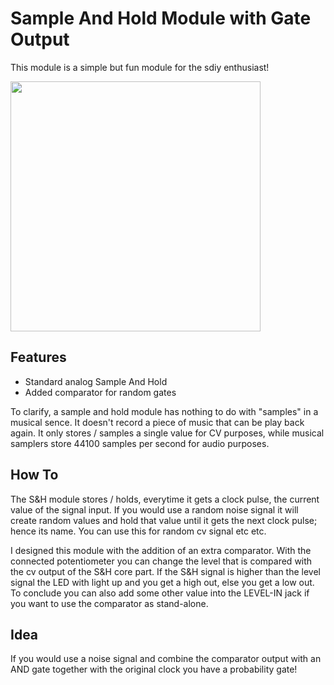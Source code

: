 # Sample And Hold Module with Gate Output

This module is a simple but fun module for the sdiy enthusiast!

<img src="https://raw.githubusercontent.com/PierreIsCoding/sdiy/main/Sample_And_Hold/images/20210829_091957.jpg" width="400" />

## Features
* Standard analog Sample And Hold
* Added comparator for random gates

To clarify, a sample and hold module has nothing to do with "samples" in a musical sence. It doesn't record a piece of music that can be play back again. It only stores / samples a single value for CV purposes, while musical samplers store 44100 samples per second for audio purposes.

## How To
The S&H module stores / holds, everytime it gets a clock pulse, the current value of the signal input. If you would use a random noise signal it will create random values and hold that value until it gets the next clock pulse; hence its name. You can use this for random cv signal etc etc.

I designed this module with the addition of an extra comparator. With the connected potentiometer you can change the level that is compared with the cv output of the S&H core part. If the S&H signal is higher than the level signal the LED with light up and you get a high out, else you get a low out. To conclude you can also add some other value into the LEVEL-IN jack if you want to use the comparator as stand-alone.

## Idea
If you would use a noise signal and combine the comparator output with an AND gate together with the original clock you have a probability gate! 

